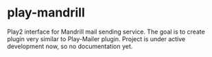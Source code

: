 # play-mandrill
Play2 interface for Mandrill mail sending service.
The goal is to create plugin very similar to Play-Mailer plugin.
Project is under active development now, so no documentation yet.

